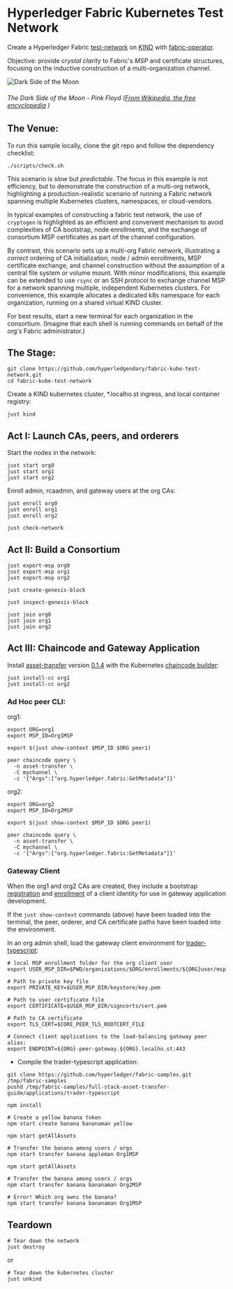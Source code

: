 # Hyperledger Fabric Kubernetes Test Network

Create a 
Hyperledger Fabric [test-network](https://github.com/hyperledger/fabric-samples/tree/main/test-network) 
on [KIND](https://kind.sigs.k8s.io) 
with [fabric-operator](https://github.com/hyperledger-labs/fabric-operator).  

Objective:  provide _crystal clarity_ to Fabric's _MSP_ and certificate structures, 
focusing on the inductive construction of a multi-organization channel.

![Dark Side of the Moon](https://upload.wikimedia.org/wikipedia/en/3/3b/Dark_Side_of_the_Moon.png)
###### The Dark Side of the Moon - Pink Floyd ([From Wikipedia, the free encyclopedia](https://en.wikipedia.org/wiki/File:Dark_Side_of_the_Moon.png) )


## The Venue:

To run this sample locally, clone the git repo and follow the dependency checklist:
```shell
./scripts/check.sh
```

This scenario is _slow_ but _predictable_.  The focus in this example is not efficiency, but to
demonstrate the construction of a multi-org network, highlighting a production-realistic scenario
of running a Fabric network spanning multiple Kubernetes clusters, namespaces, or cloud-vendors.

In typical examples of constructing a fabric test network, the use of `cryptogen` is highlighted as
an efficient and convenient mechanism to avoid complexities of CA bootstrap, node enrollments, and
the exchange of consortium MSP certificates as part of the channel configuration.

By contrast, this scenario sets up a multi-org Fabric network, illustrating a _correct_ ordering of
CA initialization, node / admin enrollments, MSP certificate exchange, and channel construction
without the assumption of a central file system or volume mount.  With minor modifications, this
example can be extended to use `rsync` or an SSH protocol to exchange channel MSP for a network
spanning multiple, independent Kubernetes clusters.  For convenience, this example allocates a
dedicated k8s namespace for each organization, running on a shared virtual KIND cluster.

For best results, start a new terminal for each organization in the consortium.  (Imagine that each
shell is running commands on behalf of the org's Fabric administrator.)


## The Stage:

```shell
git clone https://github.com/hyperledgendary/fabric-kube-test-network.git
cd fabric-kube-test-network
```

Create a KIND kubernetes cluster, *.localho.st ingress, and local container registry: 
```shell
just kind 
```


## Act I: Launch CAs, peers, and orderers

Start the nodes in the network: 
```shell
just start org0
just start org1
just start org2
```

Enroll admin, rcaadmin, and gateway users at the org CAs: 
```shell
just enroll org0
just enroll org1
just enroll org2
```

```shell
just check-network
```

## Act II: Build a Consortium

```shell
just export-msp org0
just export-msp org1
just export-msp org2
```

```shell
just create-genesis-block

just inspect-genesis-block
```

```shell
just join org0
just join org1
just join org2
```


## Act III: Chaincode and Gateway Application 

Install [asset-transfer](https://github.com/hyperledger/fabric-samples/tree/main/full-stack-asset-transfer-guide/contracts/asset-transfer-typescript)
version [0.1.4](https://github.com/hyperledgendary/full-stack-asset-transfer-guide/releases/tag/v0.1.4) with the
Kubernetes [chaincode builder](https://github.com/hyperledger-labs/fabric-builder-k8s):

```shell
just install-cc org1
just install-cc org2
```

### Ad Hoc peer CLI: 

org1: 
```shell
export ORG=org1
export MSP_ID=Org1MSP 

export $(just show-context $MSP_ID $ORG peer1)

peer chaincode query \
  -n asset-transfer \
  -C mychannel \
  -c '{"Args":["org.hyperledger.fabric:GetMetadata"]}'  
```

org2: 
```shell
export ORG=org2
export MSP_ID=Org2MSP 

export $(just show-context $MSP_ID $ORG peer1) 

peer chaincode query \
  -n asset-transfer \
  -C mychannel \
  -c '{"Args":["org.hyperledger.fabric:GetMetadata"]}' 
```


### Gateway Client

When the org1 and org2 CAs are created, they include a bootstrap [registration](organizations/org1/org1-ca.yaml#L50-L52) 
and [enrollment](organizations/org1/enroll.sh#L48) of a client identity for use in gateway application development.

If the `just show-context` commands (above) have been loaded into the terminal, the peer, orderer, and
CA certificate paths have been loaded into the environment.

In an org admin shell, load the gateway client environment for [trader-typescript](https://github.com/hyperledger/fabric-samples/tree/main/full-stack-asset-transfer-guide/applications/trader-typescript): 
```shell
# local MSP enrollment folder for the org client user
export USER_MSP_DIR=$PWD/organizations/$ORG/enrollments/${ORG}user/msp

# Path to private key file 
export PRIVATE_KEY=$USER_MSP_DIR/keystore/key.pem

# Path to user certificate file
export CERTIFICATE=$USER_MSP_DIR/signcerts/cert.pem

# Path to CA certificate
export TLS_CERT=$CORE_PEER_TLS_ROOTCERT_FILE

# Connect client applications to the load-balancing gateway peer alias:
export ENDPOINT=${ORG}-peer-gateway.${ORG}.localho.st:443
```

- Compile the trader-typescript application:
```shell
git clone https://github.com/hyperledger/fabric-samples.git /tmp/fabric-samples 
pushd /tmp/fabric-samples/full-stack-asset-transfer-guide/applications/trader-typescript

npm install
``` 

```shell
# Create a yellow banana token
npm start create banana bananaman yellow

npm start getAllAssets

# Transfer the banana among users / orgs 
npm start transfer banana appleman Org1MSP

npm start getAllAssets

# Transfer the banana among users / orgs 
npm start transfer banana bananaman Org2MSP

# Error! Which org owns the banana? 
npm start transfer banana bananaman Org1MSP
```


## Teardown

```shell
# Tear down the network 
just destroy
```
or
```shell
# Tear down the kubernetes cluster
just unkind
```
